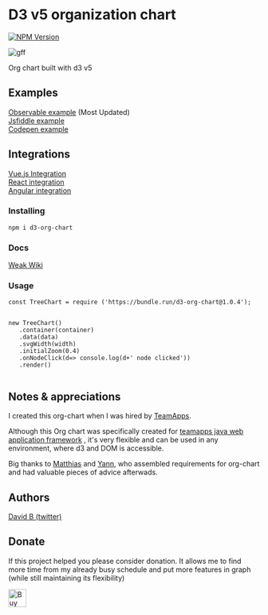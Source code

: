 # D3 v5 organization chart
[![NPM Version](https://d25lcipzij17d.cloudfront.net/badge.svg?id=js&type=6&v=1.0.10&x2=0)](https://npmjs.org/package/d3-org-chart) 





![gff](https://user-images.githubusercontent.com/6873202/74429052-a7b3b780-4e73-11ea-82c2-b65b5bd0c27d.gif)




Org chart built with d3 v5

## Examples

[Observable example](https://observablehq.com/@bumbeishvili/d3-v5-organization-chart)  (Most Updated)   
[Jsfiddle example](https://jsfiddle.net/k2ucqayn/)   
[Codepen example](https://codepen.io/bumbeishvili/full/arpJrv)  


## Integrations

[Vue.js Integration](https://github.com/bumbeishvili/d3-organization-chart-integrations/tree/master/vue)  
[React integration](https://stackblitz.com/edit/d3-org-chart-react-integration)  
[Angular integration](https://stackblitz.com/edit/d3-org-chart-angular-integration)  


### Installing

```
npm i d3-org-chart
```

### Docs
[Weak Wiki](https://github.com/bumbeishvili/d3-organization-chart/wiki)

### Usage
```
const TreeChart = require ('https://bundle.run/d3-org-chart@1.0.4');


new TreeChart()
   .container(container)
   .data(data)
   .svgWidth(width)
   .initialZoom(0.4)
   .onNodeClick(d=> console.log(d+' node clicked'))
   .render()
 
```


## Notes & appreciations 
I created this org-chart when I was hired by [TeamApps](https://github.com/teamapps-org).

Although this Org chart was specifically created for [teamapps java web application framework](https://github.com/teamapps-org/teamapps) , it's very flexible and can be used in any environment, where d3 and DOM is accessible. 

Big thanks to  [Matthias](https://github.com/Matthias-Bernstein) and [Yann](https://github.com/yamass), who assembled requirements for org-chart and had valuable pieces of advice afterwads.



## Authors
 [David   B (twitter)](https://twitter.com/dbumbeishvili)

## Donate
If this project helped you please consider donation. It allows me to find more time from my already busy schedule and put more features in graph (while still maintaining its flexibility) 
 
<a href='https://ko-fi.com/S6S018EES' target='_blank'><img height='36' style='border:0px;height:36px;' src='https://az743702.vo.msecnd.net/cdn/kofi2.png?v=2' border='0' alt='Buy Me a Coffee at ko-fi.com' /></a>
